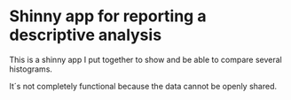 # Shinny app for reporting a descriptive analysis

This is a shinny app I put together to show and be able to compare several histograms.

It´s not completely functional because the data cannot be openly shared.
